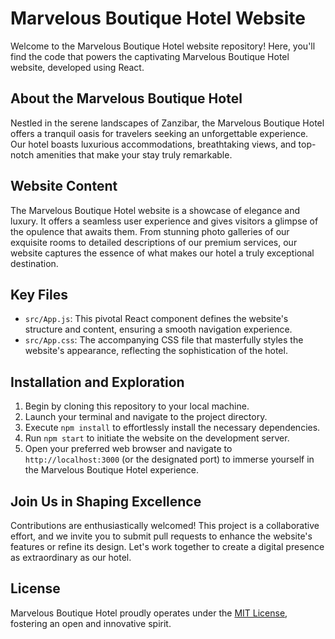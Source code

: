 # Marvelous Boutique Hotel Website

Welcome to the Marvelous Boutique Hotel website repository! Here, you'll find the code that powers the captivating Marvelous Boutique Hotel website, developed using React.

## About the Marvelous Boutique Hotel

Nestled in the serene landscapes of Zanzibar, the Marvelous Boutique Hotel offers a tranquil oasis for travelers seeking an unforgettable experience. Our hotel boasts luxurious accommodations, breathtaking views, and top-notch amenities that make your stay truly remarkable.

## Website Content

The Marvelous Boutique Hotel website is a showcase of elegance and luxury. It offers a seamless user experience and gives visitors a glimpse of the opulence that awaits them. From stunning photo galleries of our exquisite rooms to detailed descriptions of our premium services, our website captures the essence of what makes our hotel a truly exceptional destination.

## Key Files

- `src/App.js`: This pivotal React component defines the website's structure and content, ensuring a smooth navigation experience.
- `src/App.css`: The accompanying CSS file that masterfully styles the website's appearance, reflecting the sophistication of the hotel.

## Installation and Exploration

1. Begin by cloning this repository to your local machine.
2. Launch your terminal and navigate to the project directory.
3. Execute `npm install` to effortlessly install the necessary dependencies.
4. Run `npm start` to initiate the website on the development server.
5. Open your preferred web browser and navigate to `http://localhost:3000` (or the designated port) to immerse yourself in the Marvelous Boutique Hotel experience.

## Join Us in Shaping Excellence

Contributions are enthusiastically welcomed! This project is a collaborative effort, and we invite you to submit pull requests to enhance the website's features or refine its design. Let's work together to create a digital presence as extraordinary as our hotel.

## License

Marvelous Boutique Hotel proudly operates under the [MIT License](LICENSE), fostering an open and innovative spirit.
